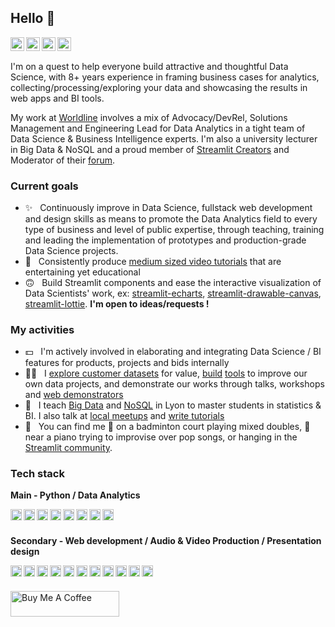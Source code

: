 ## Hello :wave:

<a href="https://twitter.com/andfanilo">
  <img align="left" alt="Twitter" width="22px" src="https://cdn.jsdelivr.net/npm/simple-icons@v3/icons/twitter.svg" />
</a>
<a href="https://www.linkedin.com/in/andfanilo/">
  <img align="left" alt="Linkedin" width="22px" src="https://cdn.jsdelivr.net/npm/simple-icons@v3/icons/linkedin.svg" />
</a>
<a href="https://www.instagram.com/andfanilo/">
  <img align="left" alt="Instagram" width="22px" src="https://cdn.jsdelivr.net/npm/simple-icons@v3/icons/instagram.svg" />
</a>
<a href="https://www.youtube.com/channel/UCj0aKGrBN6x2_PY0c6RrGNw">
  <img align="left" alt="Youtube" width="22px" src="https://cdn.jsdelivr.net/npm/simple-icons@v3/icons/youtube.svg" />
</a>


#### &nbsp;

I'm on a quest to help everyone build attractive and thoughtful Data Science, with 8+ years experience in framing business cases for analytics, collecting/processing/exploring your data and showcasing the results in web apps and BI tools. 

My work at [Worldline](https://worldline.com/) involves a mix of Advocacy/DevRel, Solutions Management and Engineering Lead for Data Analytics in a tight team of Data Science & Business Intelligence experts. I'm also a university lecturer in Big Data & NoSQL and a proud member of [Streamlit Creators](https://discuss.streamlit.io/t/introducing-streamlit-creators/6207) and Moderator of their [forum](https://discuss.streamlit.io).

### Current goals

* ✨ &nbsp; Continuously improve in Data Science, fullstack web development and design skills as means to promote the Data Analytics field to every type of business and level of public expertise, through teaching, training and leading the implementation of prototypes and production-grade Data Science projects.
* 🎥 &nbsp; Consistently produce [medium sized video tutorials](https://www.youtube.com/c/FaniloAndrianasolo) that are entertaining yet educational
* 🙃 &nbsp; Build Streamlit components and ease the interactive visualization of Data Scientists' work, ex: [streamlit-echarts](https://github.com/andfanilo/streamlit-echarts), [streamlit-drawable-canvas](https://github.com/andfanilo/streamlit-drawable-canvas), [streamlit-lottie](https://github.com/andfanilo/streamlit-lottie). **I'm open to ideas/requests !**

### My activities
  
* 💵 &nbsp; I'm actively involved in elaborating and integrating Data Science / BI features for products, projects and bids internally
* 🧑‍💻 &nbsp; I [explore customer datasets](https://github.com/andfanilo/ieee-fraud-detection) for value, [build](https://github.com/andfanilo/cookiecutter-kaggle) [tools](https://github.com/andfanilo/fastapi-vue-crud) to improve our own data projects, and demonstrate our works through talks, workshops and [web demonstrators](https://andfanilo.github.io/quickdraw-minigame)
* 👥 &nbsp; I teach [Big Data](https://github.com/andfanilo/pyspark-tutorial) and [NoSQL](https://github.com/andfanilo/vagrant-nosql-python) in Lyon to master students in statistics & BI. I also talk at [local meetups](https://www.youtube.com/watch?v=iwdHFssqtIM) and [write tutorials](https://streamlit-components-tutorial.netlify.app/)
* 👀 &nbsp; You can find me 🏸 on a badminton court playing mixed doubles, 🎹 near a piano trying to improvise over pop songs, or hanging in the [Streamlit community](https://discuss.streamlit.io/).

### Tech stack

**Main - Python / Data Analytics**

<a href="https://www.python.org/">
  <img align="left" alt="Python" width="18px" src="https://cdn.jsdelivr.net/npm/simple-icons@v3/icons/python.svg" />
</a>
<a href="https://www.streamlit.io/">
  <img align="left" alt="Streamlit" width="18px" src="https://cdn.jsdelivr.net/npm/simple-icons@v4/icons/streamlit.svg" />
</a>
<a href="https://jupyter.org/">
  <img align="left" alt="Jupyter" width="18px" src="https://cdn.jsdelivr.net/npm/simple-icons@v3/icons/jupyter.svg" />
</a>
<a href="https://pandas.pydata.org/">
  <img align="left" alt="Pandas" width="18px" src="https://cdn.jsdelivr.net/npm/simple-icons@v3/icons/pandas.svg" />
</a>
<a href="https://spark.apache.org/">
  <img align="left" alt="Spark" width="18px" src="https://cdn.jsdelivr.net/npm/simple-icons@v3/icons/apachespark.svg" />
</a>
<a href="https://www.docker.com/">
  <img align="left" alt="Docker" width="18px" src="https://cdn.jsdelivr.net/npm/simple-icons@v3/icons/docker.svg" />
</a>
<a href="https://code.visualstudio.com/">
  <img align="left" alt="VSCode" width="18px" src="https://cdn.jsdelivr.net/npm/simple-icons@v3/icons/visualstudiocode.svg" />
</a>
<a href="https://www.jetbrains.com/pycharm/">
  <img align="left" alt="PyCharm" width="18px" src="https://cdn.jsdelivr.net/npm/simple-icons@v3/icons/pycharm.svg" />
</a>


#### &nbsp;

**Secondary - Web development / Audio & Video Production / Presentation design**

<img align="left" alt="HTML" width="18px" src="https://cdn.jsdelivr.net/npm/simple-icons@v3/icons/html5.svg" />
<img align="left" alt="CSS" width="18px" src="https://cdn.jsdelivr.net/npm/simple-icons@v3/icons/css3.svg" />
<img align="left" alt="Javascript" width="18px" src="https://cdn.jsdelivr.net/npm/simple-icons@v3/icons/javascript.svg" />
<a href="https://reactjs.org/">
  <img align="left" alt="React" width="18px" src="https://cdn.jsdelivr.net/npm/simple-icons@v3/icons/react.svg" />
</a>
<a href="https://vuejs.org/">
  <img align="left" alt="Vue" width="18px" src="https://cdn.jsdelivr.net/npm/simple-icons@v3/icons/vue-dot-js.svg" />
</a>
<a href="https://gohugo.io/">
  <img align="left" alt="Hugo" width="18px" src="https://cdn.jsdelivr.net/npm/simple-icons@v3/icons/hugo.svg" />
</a>
<a href="https://www.adobe.com/products/photoshop.html">
  <img align="left" alt="Photoshop" width="18px" src="https://cdn.jsdelivr.net/npm/simple-icons@v3/icons/adobephotoshop.svg" />
</a>
<a href="https://www.adobe.com/products/xd.html">
  <img align="left" alt="Photoshop" width="18px" src="https://cdn.jsdelivr.net/npm/simple-icons@v3/icons/adobexd.svg" />
</a>
<a href="https://www.adobe.com/products/premiere.html">
  <img align="left" alt="Illustrator" width="18px" src="https://cdn.jsdelivr.net/npm/simple-icons@v3/icons/adobepremierepro.svg" />
</a>
<a href="https://www.ableton.com/en/live/">
  <img align="left" alt="Illustrator" width="18px" src="https://cdn.jsdelivr.net/npm/simple-icons@v3/icons/abletonlive.svg" />
</a>
<img align="left" alt="Powerpoint" width="18px" src="https://cdn.jsdelivr.net/npm/simple-icons@v3/icons/microsoftpowerpoint.svg" />


#### &nbsp;

<a href="https://www.buymeacoffee.com/andfanilo" target="_blank"><img src="https://cdn.buymeacoffee.com/buttons/default-orange.png" alt="Buy Me A Coffee" height="41" width="174"></a>
